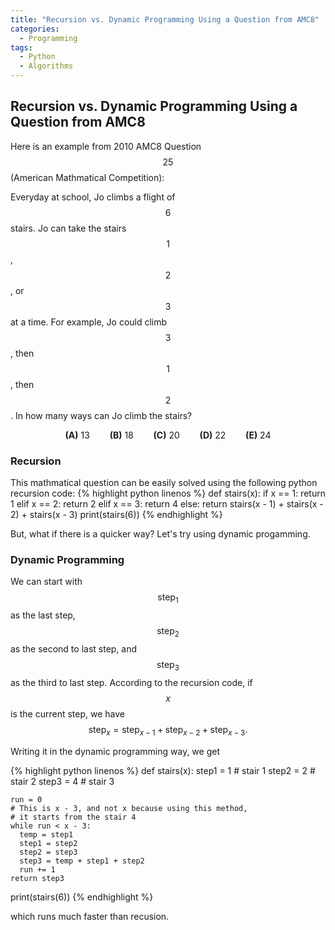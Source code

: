 ```yaml
---
title: "Recursion vs. Dynamic Programming Using a Question from AMC8"
categories:
  - Programming
tags:
  - Python
  - Algorithms
---
```


## Recursion vs. Dynamic Programming Using a Question from AMC8



Here is an example from 2010 AMC8 Question $$25$$ (American Mathmatical Competition):  

Everyday at school, Jo climbs a flight of $$6$$ stairs. Jo can take the stairs $$1$$, $$2$$, or $$3$$ at a time. For example, Jo could climb $$3$$, then $$1$$, then $$2$$. In how many ways can Jo climb the stairs?  
  
$$\textbf{(A)}\ 13 \qquad\textbf{(B)}\ 18\qquad\textbf{(C)}\ 20\qquad\textbf{(D)}\ 22\qquad\textbf{(E)}\ 24$$ 

### Recursion  

This mathmatical question can be easily solved using the following python recursion code:
{% highlight python linenos %}
def stairs(x):
    if x == 1:
        return 1
    elif x == 2:
        return 2
    elif x == 3:
        return 4
    else:
        return stairs(x - 1) + stairs(x - 2) + stairs(x - 3)
print(stairs(6))
{% endhighlight %}

But, what if there is a quicker way? Let's try using dynamic progamming.

### Dynamic Programming

We can start with $$\text{step}_1$$ as the last step, $$\text{step}_2$$ as the second to last step, and $$\text{step}_3$$ as the third to last step. According to the recursion code, if $$x$$ is the current step, we have $$\text{step}_x = \text{step}_{x-1} + \text{step}_{x- 2} + \text{step}_{x - 3}.$$

Writing it in the dynamic programming way, we get

{% highlight python linenos %}
def stairs(x):
    step1 = 1 # stair 1
    step2 = 2 # stair 2
    step3 = 4 # stair 3

    run = 0
    # This is x - 3, and not x because using this method,
    # it starts from the stair 4
    while run < x - 3:
      temp = step1
      step1 = step2
      step2 = step3
      step3 = temp + step1 + step2
      run += 1
    return step3
print(stairs(6))
{% endhighlight %}

which runs much faster than recusion.
